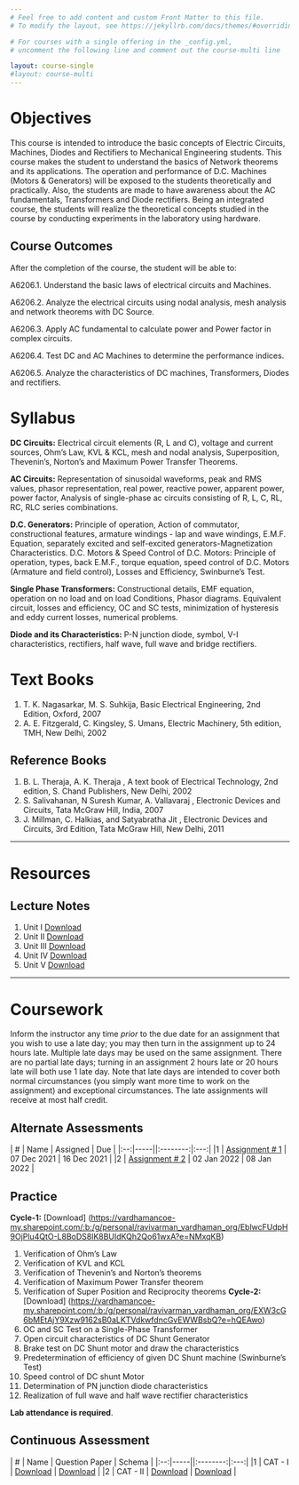 ```yaml
---
# Feel free to add content and custom Front Matter to this file.
# To modify the layout, see https://jekyllrb.com/docs/themes/#overriding-theme-defaults

# For courses with a single offering in the _config.yml,
# uncomment the following line and comment out the course-multi line

layout: course-single
#layout: course-multi
---
```


# <a name="description">Objectives</a>

  This course is intended to introduce the basic concepts of Electric Circuits, Machines, Diodes and Rectifiers to Mechanical Engineering students. This course makes the student to understand the basics of Network theorems and its applications. The operation and performance of D.C. Machines (Motors & Generators) will be exposed to the students theoretically and practically. Also, the students are made to have awareness about the AC fundamentals, Transformers and Diode rectifiers. Being an integrated course, the students will realize the theoretical concepts studied in the course by conducting experiments in the laboratory using hardware. 

## <a name="outcomes">Course Outcomes</a>

After the completion of the course, the student will be able to:

A6206.1. Understand the basic laws of electrical circuits and Machines.

A6206.2. Analyze the electrical circuits using nodal analysis, mesh analysis and network theorems with DC Source.

A6206.3. Apply AC fundamental to calculate power and Power factor in complex circuits.

A6206.4. Test DC and AC Machines to determine the performance indices.

A6206.5. Analyze the characteristics of DC machines, Transformers, Diodes and rectifiers. 

# <a name="syllabus">Syllabus</a>

**DC Circuits:** Electrical circuit elements (R, L and C), voltage and current sources, Ohm’s Law, KVL & KCL, mesh and nodal analysis, Superposition, Thevenin’s, Norton’s and Maximum Power Transfer Theorems. 

**AC Circuits:** Representation of sinusoidal waveforms, peak and RMS values, phasor representation, real power, reactive power, apparent power, power factor, Analysis of single-phase ac circuits consisting of R, L, C, RL, RC, RLC series combinations. 

**D.C. Generators:** Principle of operation, Action of commutator, constructional features, armature windings - lap and wave windings, E.M.F. Equation, separately excited and self-excited generators-Magnetization Characteristics. D.C. Motors & Speed Control of D.C. Motors: Principle of operation, types, back E.M.F., torque equation, speed control of D.C. Motors (Armature and field control), Losses and Efficiency, Swinburne’s Test. 

**Single Phase Transformers:** Constructional details, EMF equation, operation on no load and on load Conditions, Phasor diagrams. Equivalent circuit, losses and efficiency, OC and SC tests, minimization of hysteresis and eddy current losses, numerical problems. 

**Diode and its Characteristics:** P-N junction diode, symbol, V-I characteristics, rectifiers, half wave, full wave and bridge rectifiers. 

# <a name="textbooks">Text Books</a>

1. T. K. Nagasarkar, M. S. Suhkija, Basic Electrical Engineering, 2nd Edition, Oxford, 2007
2. A. E. Fitzgerald, C. Kingsley, S. Umans, Electric Machinery, 5th edition, TMH, New Delhi, 2002


## <a name="references">Reference Books</a>

1. B. L. Theraja, A. K. Theraja , A text book of Electrical Technology, 2nd edition, S. Chand Publishers, New Delhi, 2002
2. S. Salivahanan, N Suresh Kumar, A. Vallavaraj , Electronic Devices and Circuits, Tata McGraw Hill, India, 2007
3. J. Millman, C. Halkias, and Satyabratha Jit , Electronic Devices and Circuits, 3rd Edition, Tata McGraw Hill, New Delhi, 2011

<hr>

# Resources

## <a name="lecturenotes">Lecture Notes</a>

1. Unit I [Download](https://vardhamancoe-my.sharepoint.com/:b:/g/personal/ravivarman_vardhaman_org/EdCGDwpLpB9KkTQKFhEqIFgBqevgu35gNCBjpS8C0T1ZWQ?e=Az4IIh)
2. Unit II [Download](https://vardhamancoe-my.sharepoint.com/:b:/g/personal/ravivarman_vardhaman_org/Ee06x4QArVpKiwBCh7Hh0yoBBXiOTZZAxPxwb0CPo3DlDg?e=PV3U30)
3. Unit III [Download](https://vardhamancoe-my.sharepoint.com/:b:/g/personal/ravivarman_vardhaman_org/EWpmwIqFWfxOg0MukwYppQcBKJsfR6GU96qCP_j-4hKdfg?e=btGJ8G)
4. Unit IV [Download](https://vardhamancoe-my.sharepoint.com/:b:/g/personal/ravivarman_vardhaman_org/EZjizvi_D-RHjW6LhKGN4uwB02QbhPnWq00cwAhDb6GsrQ?e=9zXOJ1)
5. Unit V [Download](https://vardhamancoe-my.sharepoint.com/:b:/g/personal/ravivarman_vardhaman_org/EXL0fJnR77NBg0uIamAM9zgBYly10Hoxld90U28jWzLJZA?e=M2tQfH)

<hr>

# Coursework

Inform the instructor any time *prior* to the due date for an assignment that you wish to use a late day; you may then turn in the assignment up to 24 hours late. Multiple late days may be used on the same assignment. There are no partial late days; turning in an assignment 2 hours late or 20 hours late will both use 1 late day. Note that late days are intended to cover both normal circumstances (you simply want more time to work on the assignment) and exceptional circumstances. The late assignments will receive at most half credit.

## <a name="aat">Alternate Assessments</a>

| #  | Name | Assigned | Due |
|:--:|-----||:--------:|:---:|
|1 | [Assignment # 1](https://vardhamancoe-my.sharepoint.com/:b:/g/personal/ravivarman_vardhaman_org/Eb65MJxVkUtNpuooKksxVnEB7LNeCQDsUypUeX1atyqNhA?e=ZkiPn5) | 07 Dec 2021 | 16 Dec 2021 |
|2 | [Assignment # 2](https://vardhamancoe-my.sharepoint.com/:b:/g/personal/ravivarman_vardhaman_org/EQC3EnNPwU1KmO9zHZ9Q1JwBjg067TVFbJe4nCbzvJfFfw?e=t3Qdhz) | 02 Jan 2022 | 08 Jan 2022 |

## <a name="practice">Practice</a>
**Cycle-1:** [Download] (https://vardhamancoe-my.sharepoint.com/:b:/g/personal/ravivarman_vardhaman_org/EblwcFUdpH9OjPlu4QtO-L8BoDS8lK8BUIdKQh2Qo61wxA?e=NMxqKB)
1. Verification of Ohm’s Law
2. Verification of KVL and KCL
3. Verification of Thevenin’s and Norton’s theorems
4. Verification of Maximum Power Transfer theorem 
5. Verification of Super Position and Reciprocity theorems 
**Cycle-2:** [Download] (https://vardhamancoe-my.sharepoint.com/:b:/g/personal/ravivarman_vardhaman_org/EXW3cG6bMEtAjY9Xzw9162sB0aLKTVdkwfdncGvEWWBsbQ?e=hQEAwo)
6. OC and SC Test on a Single-Phase Transformer 
7. Open circuit characteristics of DC Shunt Generator 
8. Brake test on DC Shunt motor and draw the characteristics 
9. Predetermination of efficiency of given DC Shunt machine (Swinburne’s Test)
10. Speed control of DC shunt Motor 
11. Determination of PN junction diode characteristics
12. Realization of full wave and half wave rectifier characteristics

**Lab attendance is required**.

## <a name="cat">Continuous Assessment</a>

| #  | Name | Question Paper | Schema  |
|:--:|-----||:--------:|:---:|
|1 | CAT - I | [Download](https://vardhamancoe-my.sharepoint.com/:b:/g/personal/ravivarman_vardhaman_org/EYvUWkR_f9VPhjntyyhjxq0BxcYtOjNFgIs05JNEHGyMrg?e=MuRIjl) | [Download](https://vardhamancoe-my.sharepoint.com/:b:/g/personal/ravivarman_vardhaman_org/EVI3uV9CfbFPjEKKqq-BoaYBqvccQYwYi4hZljDBj3z1HA?e=clJtqW) |
|2 | CAT - II | [Download](https://vardhamancoe-my.sharepoint.com/:b:/g/personal/ravivarman_vardhaman_org/ESwma9k03wBBi6UwjRk_1RsBPuN7SA-GroAkiMw7S3-iXw?e=yfzOcL) | [Download](https://vardhamancoe-my.sharepoint.com/:b:/g/personal/ravivarman_vardhaman_org/EUqXJrcpt7dHnnBdI8y4HNMBilFdx4A2eICERTIHtYQNgA?e=0DzOJ7) |

